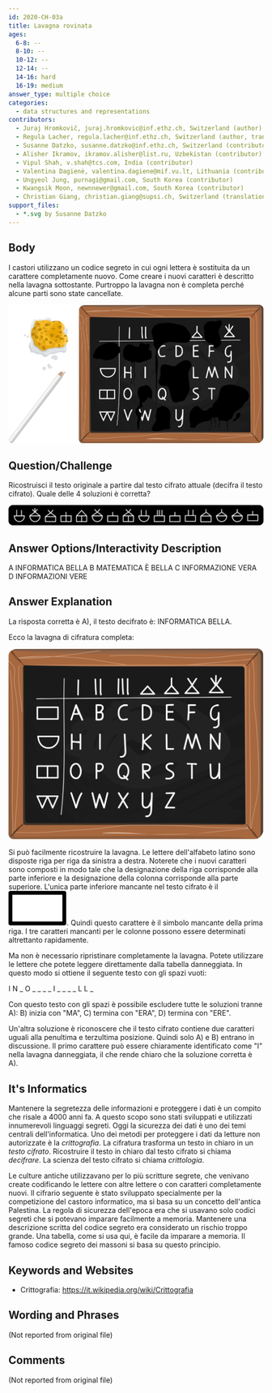 ```yaml
---
id: 2020-CH-03a
title: Lavagna rovinata
ages:
  6-8: --
  8-10: --
  10-12: --
  12-14: --
  14-16: hard
  16-19: medium
answer_type: multiple choice
categories:
  - data structures and representations
contributors:
  - Juraj Hromkovič, juraj.hromkovic@inf.ethz.ch, Switzerland (author)
  - Regula Lacher, regula.lacher@inf.ethz.ch, Switzerland (author, translation from English into German)
  - Susanne Datzko, susanne.datzko@inf.ethz.ch, Switzerland (contributor, graphics)
  - Alisher Ikramov, ikramov.alisher@list.ru, Uzbekistan (contributor)
  - Vipul Shah, v.shah@tcs.com, India (contributor)
  - Valentina Dagienė, valentina.dagiene@mif.vu.lt, Lithuania (contributor)
  - Ungyeol Jung, purnagi@gmail.com, South Korea (contributor)
  - Kwangsik Moon, newnnewer@gmail.com, South Korea (contributor)
  - Christian Giang, christian.giang@supsi.ch, Switzerland (translation from German into Italian)
support_files:
  - *.svg by Susanne Datzko
---
```



## Body

I castori utilizzano un codice segreto in cui ogni lettera è sostituita da un carattere completamente nuovo. Come creare i nuovi caratteri è descritto nella lavagna sottostante. Purtroppo la lavagna non è completa perché alcune parti sono state cancellate.

![](graphics/2020-CH-03_taskbody-compatible.svg "Table incomplète (411px)")


## Question/Challenge

Ricostruisci il testo originale a partire dal testo cifrato attuale (decifra il testo cifrato). Quale delle 4 soluzioni è corretta?

![](graphics/2020-CH-03a_question_ita-compatible.svg "Cryprogramme (600px)")


## Answer Options/Interactivity Description


 A  INFORMATICA BELLA
 B  MATEMATICA È BELLA
 C  INFORMAZIONE VERA
 D  INFORMAZIONI VERE


## Answer Explanation

La risposta corretta è A), il testo decifrato è: INFORMATICA BELLA.

Ecco la lavagna di cifratura completa:

![](graphics/2020-CH-03_explanation.svg "Table complète (300px)")

Si può facilmente ricostruire la lavagna. Le lettere dell'alfabeto latino sono disposte riga per riga da sinistra a destra. Noterete che i nuovi caratteri sono composti in modo tale che la designazione della riga corrisponde alla parte inferiore e la designazione della colonna corrisponde alla parte superiore. L'unica parte inferiore mancante nel testo cifrato è il![](graphics/2020-CH-03a-explanation2.svg "carré (30px)"). Quindi questo carattere è il simbolo mancante della prima riga. I tre caratteri mancanti per le colonne possono essere determinati altrettanto rapidamente.

Ma non è necessario ripristinare completamente la lavagna. Potete utilizzare le lettere che potete leggere direttamente dalla tabella danneggiata. In questo modo si ottiene il seguente testo con gli spazi vuoti:

I N \_ O \_ \_ \_ \_ I \_ \_ \_ \_ L L \_

Con questo testo con gli spazi è possibile escludere tutte le soluzioni tranne A): B) inizia con "MA", C) termina con "ERA", D) termina con "ERE".

Un'altra soluzione è riconoscere che il testo cifrato contiene due caratteri uguali alla penultima e terzultima posizione. Quindi solo A) e B) entrano in discussione. Il primo carattere può essere chiaramente identificato come "I" nella lavagna danneggiata, il che rende chiaro che la soluzione corretta è A).


## It's Informatics

Mantenere la segretezza delle informazioni e proteggere i dati è un compito che risale a 4000 anni fa. A questo scopo sono stati sviluppati e utilizzati innumerevoli linguaggi segreti. Oggi la sicurezza dei dati è uno dei temi centrali dell'informatica. Uno dei metodi per proteggere i dati da letture non autorizzate è la _crittografia_. La cifratura trasforma un testo in chiaro in un _testo cifrato_. Ricostruire il testo in chiaro dal testo cifrato si chiama _decifrare_. La scienza del testo cifrato si chiama _crittologia_.

Le culture antiche utilizzavano per lo più scritture segrete, che venivano create codificando le lettere con altre lettere o con caratteri completamente nuovi. Il cifrario seguente è stato sviluppato specialmente per la competizione del castoro informatico, ma si basa su un concetto dell'antica Palestina. La regola di sicurezza dell'epoca era che si usavano solo codici segreti che si potevano imparare facilmente a memoria. Mantenere una descrizione scritta del codice segreto era considerato un rischio troppo grande. Una tabella, come si usa qui, è facile da imparare a memoria. Il famoso codice segreto dei massoni si basa su questo principio.


## Keywords and Websites

 - Crittografia: https://it.wikipedia.org/wiki/Crittografia  


## Wording and Phrases

(Not reported from original file)


## Comments

(Not reported from original file)
